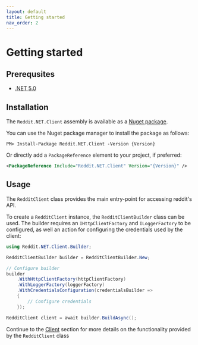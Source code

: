 ```yaml
---
layout: default
title: Getting started
nav_order: 2
---
```


# Getting started

## Prerequsites

- [.NET 5.0](https://dotnet.microsoft.com/download/dotnet/5.0)

## Installation

The `Reddit.NET.Client` assembly is available as a [Nuget package](https://www.nuget.org/packages/Reddit.NET.Client).

You can use the Nuget package manager to install the package as follows:

```
PM> Install-Package Reddit.NET.Client -Version {Version}
```

Or directly add a `PackageReference` element to your project, if preferred:

```xml
<PackageReference Include="Reddit.NET.Client" Version="{Version}" />
```

## Usage

The `RedditClient` class provides the main entry-point for accessing reddit's API.

To create a `RedditClient` instance, the `RedditClientBuilder` class can be used. The builder requires an `IHttpClientFactory` and `ILoggerFactory` to be configured, as well an action for configuring the credentials used by the client:

```cs
using Reddit.NET.Client.Builder;

RedditClientBuilder builder = RedditClientBuilder.New;

// Configure builder
builder
    .WithHttpClientFactory(httpClientFactory)
    .WithLoggerFactory(loggerFactory)                
    .WithCredentialsConfiguration(credentialsBuilder => 
    {                    
        // Configure credentials
    });

RedditClient client = await builder.BuildAsync();
```

Continue to the [Client](./client.md) section for more details on the functionality provided by the `RedditClient` class